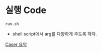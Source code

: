 # 실행 Code

`run.sh`

* shell script에서 arg를 다양하게 주도록 하자.

[Caser 요약](https://hazel-petunia-69f.notion.site/Personalized-Top-N-Sequential-Recommendation-via-Convolutional-Sequence-Embedding-2018-49406aec6ddc48b3a0eee4a407a12866)